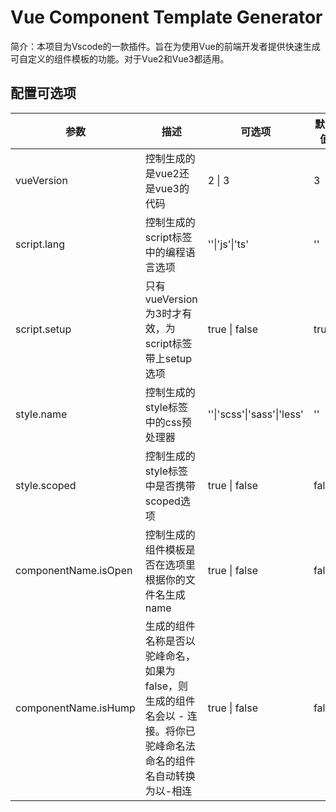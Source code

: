 # Vue Component Template Generator
简介：本项目为Vscode的一款插件。旨在为使用Vue的前端开发者提供快速生成可自定义的组件模板的功能。对于Vue2和Vue3都适用。

## 配置可选项

| 参数                 | 描述                                                         | 可选项                     | 默认值 |
| -------------------- | ------------------------------------------------------------ | -------------------------- | ------ |
| vueVersion           | 控制生成的是vue2还是vue3的代码                               | 2 \| 3                     | 3      |
| script.lang          | 控制生成的script标签中的编程语言选项                         | ''\|'js'\|'ts'             | ''     |
| script.setup         | 只有vueVersion为3时才有效，为script标签带上setup选项         | true \| false              | true   |
| style.name           | 控制生成的style标签中的css预处理器                           | ''\|'scss'\|'sass'\|'less' | ''     |
| style.scoped         | 控制生成的style标签中是否携带scoped选项                      | true \| false              | false  |
| componentName.isOpen | 控制生成的组件模板是否在选项里根据你的文件名生成name         | true \| false              | false  |
| componentName.isHump | 生成的组件名称是否以驼峰命名，如果为false，则生成的组件名会以 - 连接。将你已驼峰命名法命名的组件名自动转换为以-相连 | true \| false              | false  |

